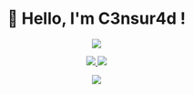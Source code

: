  <h1 align="center"> 🦅 Hello, I'm C3nsur4d !</h1>

<p align="center">
<img src="https://cdn.discordapp.com/attachments/1110880811869290599/1111241389381009408/pokemon.gif">
 <p align="center">
 
 <p align="center">
    <a href="https://youtube.com/@censurediscord" target"blank_"><img src="https://img.shields.io/badge/YouTube-111111?style=for-the-badge&logo=youtube&logoColor=white" target="_blank">
    <a href="https://github.com/C3nsur4d" target"blank_"><img src="https://img.shields.io/badge/GitHub%20-111111.svg?&style=for-the-badge&logo=github&logoColor=white"></a>
</p>


  <div align="center">
  <a href="https://discord.com/users/474531821019856936" target="_blank">
  <img src=""> 
</a>
   
   </div>

   <div align="center">
     <a href="https://github.com/C3nsur4d/"></a>
        <img src="https://github-readme-streak-stats.herokuapp.com?user=Us3rload&hide_border=true&background=111111&currStreakLabel=FFFFFF&sideLabels=FFFFFF&currStreakNum=FFFFFF&dates=FFFFFF&sideNums=FFFFFF&fire=FFFFFF&ring=FFFFFF&stroke=FFFFFFFF)](https://git.io/streak-stats" />
  </div>
